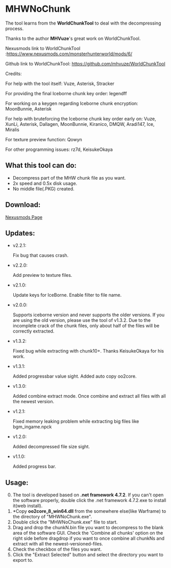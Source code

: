 # MHWNoChunk

The tool learns from the __WorldChunkTool__ to deal with the decompressing process.

Thanks to the author __MHVuze__'s great work on WorldChunkTool.

Nexusmods link to WorldChunkTool :https://www.nexusmods.com/monsterhunterworld/mods/6/

Github link to WorldChunkTool: https://github.com/mhvuze/WorldChunkTool

Credits:

For help with the tool itself: Vuze, Asterisk, Stracker

For providing the final Iceborne chunk key order: legendff

For working on a keygen regarding Iceborne chunk encryption: MoonBunnie, Asterisk

For help with bruteforcing the Iceborne chunk key order early on: Vuze, XunLi, Asterisk, Dallagen, MoonBunnie, Kiranico, DMQW, Aradi147, Ice, Miralis﻿

For texture preview function: Qowyn

For other programming issues: rz7d, KeisukeOkaya

## What this tool can do:
* Decompress part of the MHW chunk file as you want. 
* 2x speed and 0.5x disk usage.
* No middle file(.PKG) created.

## Download:
[Nexusmods Page](https://www.nexusmods.com/monsterhunterworld/mods/411)

## Updates:
* v2.2.1:

    Fix bug that causes crash.
* v2.2.0:

    Add preview to texture files.
* v2.1.0:

    Update keys for IceBorne. Enable filter to file name.
* v2.0.0:

    Supports iceborne version and never supports the older versions. If you are using the old version, please use the tool of v1.3.2.
    Due to the incomplete crack of the chunk files, only about half of the files will be correctly extracted.
* v1.3.2:

    Fixed bug while extracting with chunk10+. Thanks KeisukeOkaya for his work.
* v1.3.1:

    Added progressbar value sight. Added auto copy oo2core.
* v1.3.0:

    Added combine extract mode. Once combine and extract all files with all the newest version.
* v1.2.1:

    Fixed memory leaking problem while extracting big files like bgm_ingame.npck
* v1.2.0:

    Added decompressed file size sight.
* v1.1.0:

    Added progress bar.﻿

## Usage:
0. The tool is developed based on __.net framework 4.7.2__. If you can't open the software properly, double click the .net framework 4.7.2.exe to install it(web install).
1. \*Copy __oo2core_8_win64.dll__ from the somewhere else(like Warframe) to the directory of "MHWNoChunk.exe".
2. Double click the "MHWNoChunk.exe" file to start.
3. Drag and drop the chunkN.bin file you want to decompress to the blank area of the software GUI. Check the 'Combine all chunks' option on the right side before dragdrop if you want to once combine all chunkNs and extract with all the newest-versioned-files. 
4. Check the checkbox of the files you want.
5. Click the "Extract Selected" button and select the directory you want to export to.
